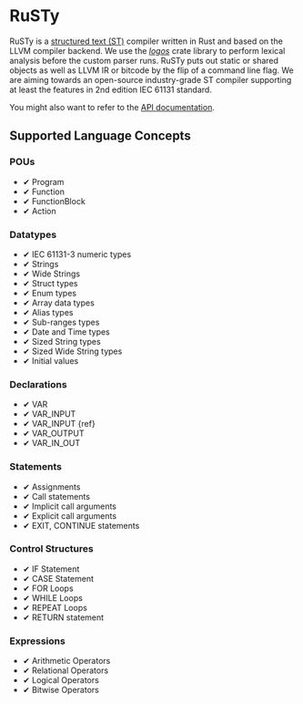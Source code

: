 # RuSTy

RuSTy is a [structured text (ST)](https://en.wikipedia.org/wiki/Structured_text) compiler written in Rust and based on the LLVM compiler backend.
We use the [_logos_](https://crates.io/crates/logos/0.8.0) crate library to perform lexical analysis before the custom parser runs.
RuSTy puts out static or shared objects as well as LLVM IR or bitcode by the flip of a command line flag.
We are aiming towards an open-source industry-grade ST compiler supporting at least the features in 2nd edition IEC 61131 standard.

You might also want to refer to the [API documentation](api/rusty/).

## Supported Language Concepts

### POUs

- ✔ Program
- ✔ Function
- ✔ FunctionBlock
- ✔ Action

### Datatypes

- ✔ IEC 61131-3 numeric types
- ✔ Strings
- ✔ Wide Strings
- ✔ Struct types
- ✔ Enum types
- ✔ Array data types
- ✔ Alias types
- ✔ Sub-ranges types
- ✔ Date and Time types
- ✔ Sized String types
- ✔ Sized Wide String types
- ✔ Initial values

### Declarations

- ✔ VAR
- ✔ VAR_INPUT
- ✔ VAR_INPUT {ref}
- ✔ VAR_OUTPUT
- ✔ VAR_IN_OUT

### Statements

- ✔ Assignments
- ✔ Call statements
- ✔ Implicit call arguments
- ✔ Explicit call arguments
- ✔ EXIT, CONTINUE statements

### Control Structures

- ✔ IF Statement
- ✔ CASE Statement
- ✔ FOR Loops
- ✔ WHILE Loops
- ✔ REPEAT Loops
- ✔ RETURN statement

### Expressions

- ✔ Arithmetic Operators
- ✔ Relational Operators
- ✔ Logical Operators
- ✔ Bitwise Operators
